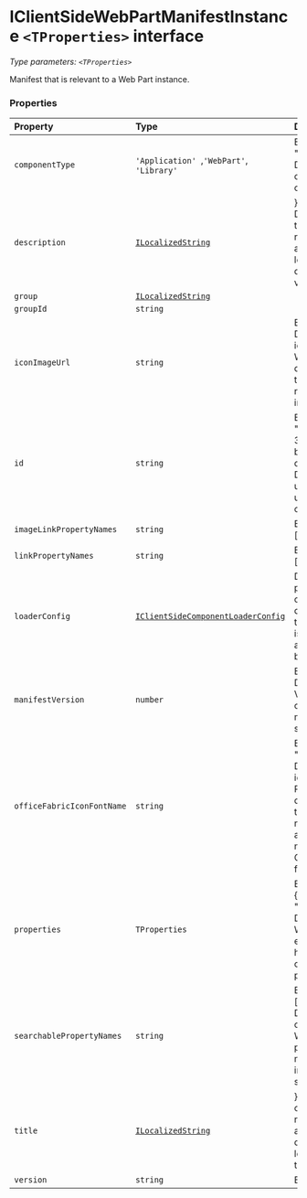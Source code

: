 # IClientSideWebPartManifestInstance `<TProperties>` interface



_Type parameters: `<TProperties>`_

 
Manifest that is relevant to a Web Part instance. 





### Properties

| Property	   | Type	| Description|
|:-------------|:-------|:-----------|
|`componentType`      | `'Application' `,` 'WebPart' `,` 'Library'` | Example: "Application"  Definition: Type of client side component |
|`description`      | [`ILocalizedString`](ilocalizedstring.md) | }  Definition: Description of the web part represented as a dictionary of locale keys to description values |
|`group`      | [`ILocalizedString`](ilocalizedstring.md) |  |
|`groupId`      | `string` |  |
|`iconImageUrl`      | `string` | Example: "https:  Definition: The icon for the WebPart, to be displayed in the toolbox, represented an image URL |
|`id`      | `string` | Example: "dbef608d-3ad5-4f8f-b139-d916f2f0a294"  Definition: A universally unique component id |
|`imageLinkPropertyNames`      | `string` | Example: ["image[0] |
|`linkPropertyNames`      | `string` | Example: ["destination |
|`loaderConfig`      | [`IClientSideComponentLoaderConfig`](iclientsidecomponentloaderconfig.md) |   Definition: This portion of the configuration describes how the component is to be loaded and initialized by a  client |
|`manifestVersion`      | `number` | Example: 1  Definition: Version of the component manifest schema |
|`officeFabricIconFontName`      | `string` | Example: "graph"  Definition: The icon for the Web Part, to be displayed in the toolbox, represented as a character name in the  Office 365 icon font file |
|`properties`      | `TProperties` | Example: {"imageSource": "https:  Definition: every Web Part is expected to have some custom properties |
|`searchablePropertyNames`      | `string` | Example: ["text"]  Definition: List of names of Web Part properties that need to be indexed for search |
|`title`      | [`ILocalizedString`](ilocalizedstring.md) | }  Definition: Title of the web part represented as a single a dictionary of locale keys to title values |
|`version`      | `string` | Example: "1 |





